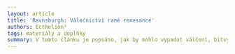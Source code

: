 ```yaml
---
layout: article
title: 'Ravnsburgh: Válečnictví rané renesance'
authors: Ecthelion²
tags: materiály a doplňky
summary: V tomto článku je popsáno, jak by mohlo vypadat válčení, bitvy a válečnické řemeslo v době rané renesance a světě Ravnsburghu.
---
```


